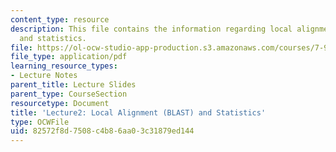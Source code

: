 ```yaml
---
content_type: resource
description: This file contains the information regarding local alignment (BLAST)
  and statistics.
file: https://ol-ocw-studio-app-production.s3.amazonaws.com/courses/7-91j-foundations-of-computational-and-systems-biology-spring-2014/82572f8d7508c4b86aa03c31879ed144_MIT7_91JS14_Lecture2.pdf
file_type: application/pdf
learning_resource_types:
- Lecture Notes
parent_title: Lecture Slides
parent_type: CourseSection
resourcetype: Document
title: 'Lecture2: Local Alignment (BLAST) and Statistics'
type: OCWFile
uid: 82572f8d-7508-c4b8-6aa0-3c31879ed144
---
```

